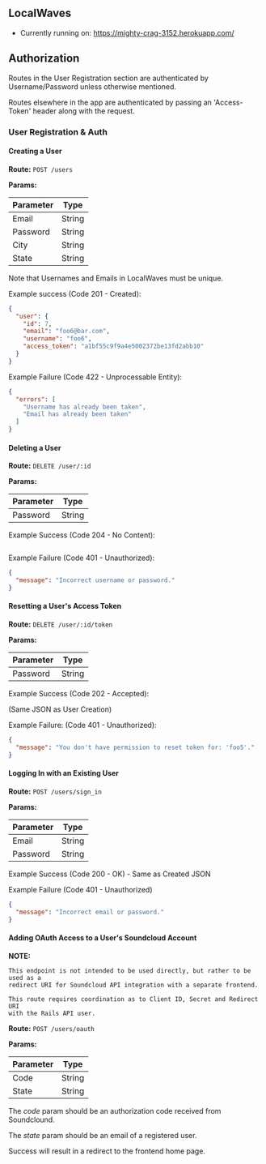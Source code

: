 ## LocalWaves

* Currently running on: https://mighty-crag-3152.herokuapp.com/

## Authorization

Routes in the User Registration section are authenticated
by Username/Password unless otherwise mentioned.

Routes elsewhere in the app are authenticated by passing
an 'Access-Token' header along with the request.

### User Registration & Auth

#### Creating a User

**Route:** `POST /users`

**Params:**

| Parameter |  Type  |
| --------- |  ----  |
|  Email    | String |
|  Password | String |
|  City     | String |
|  State    | String |

Note that Usernames and Emails in LocalWaves must be unique.

Example success (Code 201 - Created):

```json
{
  "user": {
    "id": 7,
    "email": "foo6@bar.com",
    "username": "foo6",
    "access_token": "a1bf55c9f9a4e5002372be13fd2abb10"
  }
}
```

Example Failure (Code 422 - Unprocessable Entity):

```json
{
  "errors": [
    "Username has already been taken",
    "Email has already been taken"
  ]
}
```

#### Deleting a User

**Route:** `DELETE /user/:id`

**Params:**

| Parameter | Type   |
| --------- | ------ |
| Password  | String |

Example Success (Code 204 - No Content):

```json
```

Example Failure (Code 401 - Unauthorized):

```json
{
  "message": "Incorrect username or password."
}
```

#### Resetting a User's Access Token

**Route:** `DELETE /user/:id/token`

**Params:**

| Parameter | Type   |
| --------- | ------ |
| Password  | String |

Example Success (Code 202 - Accepted):

(Same JSON as User Creation)

Example Failure: (Code 401 - Unauthorized):

```json
{
  "message": "You don't have permission to reset token for: 'foo5'."
}
```

#### Logging In with an Existing User

**Route:** `POST /users/sign_in`

**Params:**

| Parameter | Type   |
| --------- | ------ |
| Email     | String |
| Password  | String |

Example Success (Code 200 - OK) - Same as Created JSON

Example Failure (Code 401 - Unauthorized)

```json
{
  "message": "Incorrect email or password."
}
```

#### Adding OAuth Access to a User's Soundcloud Account

**NOTE:**

    This endpoint is not intended to be used directly, but rather to be used as a
    redirect URI for Soundcloud API integration with a separate frontend.

    This route requires coordination as to Client ID, Secret and Redirect URI
    with the Rails API user.

**Route:** `POST /users/oauth`

**Params:**

| Parameter | Type   |
| --------- | ------ |
| Code      | String |
| State     | String |

The *code* param should be an authorization code received from Soundclound.

The *state* param should be an email of a registered user.

Success will result in a redirect to the frontend home page.

